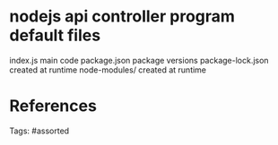 # nodejs api controller program default files
index.js             main code
package.json         package versions
package-lock.json    created at runtime
node-modules/        created at runtime

# References

Tags:
    #assorted

